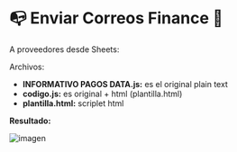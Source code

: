 # :mailbox_with_no_mail: Enviar  Correos Finance :mechanical_arm:

A proveedores desde Sheets:

Archivos: 

- **INFORMATIVO PAGOS DATA.js:** es el original plain text 
- **codigo.js:** es original + html (plantilla.html)
- **plantilla.html:** scriplet html

**Resultado:**

![imagen](https://retool-bucket.frubana.com/images/finance/scriplet.png)
